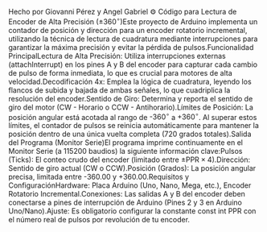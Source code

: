 Hecho por Giovanni Pérez y Angel Gabriel
⚙️ Código para Lectura de Encoder de Alta Precisión ($\pm 360^\circ$)Este proyecto de Arduino implementa un contador de posición y dirección para un encoder rotatorio incremental, utilizando la técnica de lectura de cuadratura mediante interrupciones para garantizar la máxima precisión y evitar la pérdida de pulsos.Funcionalidad PrincipalLectura de Alta Precisión: Utiliza interrupciones externas (attachInterrupt) en los pines $\text{A}$ y $\text{B}$ del encoder para capturar cada cambio de pulso de forma inmediata, lo que es crucial para motores de alta velocidad.Decodificación 4x: Emplea la lógica de cuadratura, leyendo los flancos de subida y bajada de ambas señales, lo que cuadriplica la resolución del encoder.Sentido de Giro: Determina y reporta el sentido de giro del motor (CW - Horario o CCW - Antihorario).Límites de Posición: La posición angular está acotada al rango de $\text{-360}^\circ$ a $\text{+360}^\circ$. Al superar estos límites, el contador de pulsos se reinicia automáticamente para mantener la posición dentro de una única vuelta completa (720 grados totales).Salida del Programa (Monitor Serie)El programa imprime continuamente en el Monitor Serie (a $\text{115200}$ baudios) la siguiente información clave:Pulsos (Ticks): El conteo crudo del encoder (limitado entre $\pm \text{PPR} \times 4$).Dirección: Sentido de giro actual (CW o CCW).Posición (Grados): La posición angular precisa, limitada entre $\text{-360.00}$ y $\text{+360.00}$.Requisitos y ConfiguraciónHardware: Placa Arduino (Uno, Nano, Mega, etc.), Encoder Rotatorio Incremental.Conexiones: Las salidas A y B del encoder deben conectarse a pines de interrupción de Arduino (Pines $\text{2}$ y $\text{3}$ en Arduino Uno/Nano).Ajuste: Es obligatorio configurar la constante const int PPR con el número real de pulsos por revolución de tu encoder.
